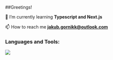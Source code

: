 ##Greetings!

🌱 I’m currently learning **Typescript and Next.js**

📫 How to reach me **jakub.gornikk@outlook.com**

<h3 align="left">Languages and Tools:</h3>
<p align="left">
    <img src="https://skillicons.dev/icons?i=react,nextjs,ts,tailwind,git,figma" />
</p>

